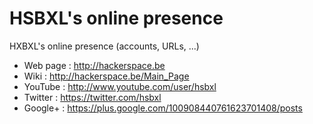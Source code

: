 HSBXL's online presence
=======================

HXBXL's online presence (accounts, URLs, ...)

* Web page : http://hackerspace.be
* Wiki : http://hackerspace.be/Main_Page
* YouTube : http://www.youtube.com/user/hsbxl
* Twitter : https://twitter.com/hsbxl
* Google+ : https://plus.google.com/100908440761623701408/posts
